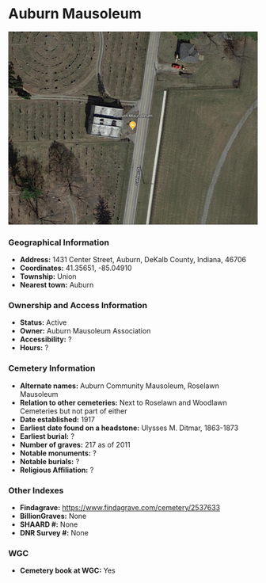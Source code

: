 # Auburn Mausoleum
![Auburn Mausoleum on Google Earth](https://github.com/FyoAtEPL/DeKalbCemeteries/blob/main/images/mapImages/MausoleumEarth.png "Auburn Mausoleum on Google Earth")

### Geographical Information
- **Address:** 1431 Center Street, Auburn, DeKalb County, Indiana, 46706
- **Coordinates:** 41.35651, -85.04910
- **Township:** Union
- **Nearest town:** Auburn

### Ownership and Access Information
- **Status:** Active
- **Owner:** Auburn Mausoleum Association
- **Accessibility:** ?
- **Hours:** ?

### Cemetery Information
- **Alternate names:** Auburn Community Mausoleum, Roselawn Mausoleum
- **Relation to other cemeteries:** Next to Roselawn and Woodlawn Cemeteries but not part of either
- **Date established:** 1917
- **Earliest date found on a headstone:** Ulysses M. Ditmar, 1863-1873
- **Earliest burial:** ?
- **Number of graves:** 217 as of 2011
- **Notable monuments:** ?
- **Notable burials:** ?
- **Religious Affiliation:** ?

### Other Indexes
- **Findagrave:** https://www.findagrave.com/cemetery/2537633
- **BillionGraves:** None
- **SHAARD #:** None
- **DNR Survey #:** None


### WGC
- **Cemetery book at WGC:** Yes
